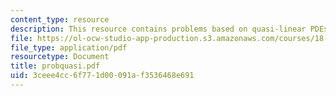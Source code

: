```yaml
---
content_type: resource
description: This resource contains problems based on quasi-linear PDEs.
file: https://ol-ocw-studio-app-production.s3.amazonaws.com/courses/18-303-linear-partial-differential-equations-fall-2006/3ceee4cc6f771d00091af3536468e691_probquasi.pdf
file_type: application/pdf
resourcetype: Document
title: probquasi.pdf
uid: 3ceee4cc-6f77-1d00-091a-f3536468e691
---
```


